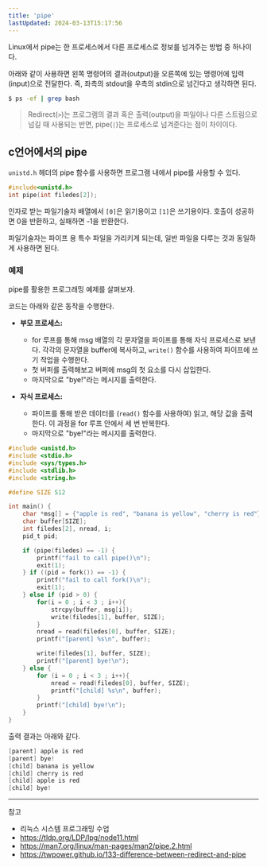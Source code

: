 ```yaml
---
title: 'pipe'
lastUpdated: 2024-03-13T15:17:56
---
```


Linux에서 pipe는 한 프로세스에서 다른 프로세스로 정보를 넘겨주는 방법 중 하나이다.

아래와 같이 사용하면 왼쪽 명령어의 결과(output)을 오른쪽에 있는 명령어에 입력(input)으로 전달한다. 즉, 좌측의 stdout을 우측의 stdin으로 넘긴다고 생각하면 된다.

```bash
$ ps -ef | grep bash
```

> Redirect(`>`)는 프로그램의 결과 혹은 출력(output)을 파일이나 다른 스트림으로 넘길 때 사용되는 반면, pipe(`|`)는 프로세스로 넘겨준다는 점이 차이이다.

## c언어에서의 pipe

`unistd.h` 헤더의 pipe 함수를 사용하면 프로그램 내에서 pipe를 사용할 수 있다.

```c
#include<unistd.h>
int pipe(int filedes[2]);
```

인자로 받는 파일기술자 배열에서 `[0]`은 읽기용이고 `[1]`은 쓰기용이다. 호출이 성공하면 0을 반환하고, 실패하면 -1을 반환한다.

파일기술자는 파이프 용 특수 파일을 가리키게 되는데, 일반 파일을 다루는 것과 동일하게 사용하면 된다. 

### 예제

pipe를 활용한 프로그래밍 예제를 살펴보자. 

코드는 아래와 같은 동작을 수행한다.

- **부모 프로세스:**
  - for 루프를 통해 msg 배열의 각 문자열을 파이프를 통해 자식 프로세스로 보낸다. 각각의 문자열을 buffer에 복사하고, `write()` 함수를 사용하여 파이프에 쓰기 작업을 수행한다.
  - 첫 버퍼를 출력해보고 버퍼에 msg의 첫 요소를 다시 삽입한다.
  - 마지막으로 "bye!"라는 메시지를 출력한다.
   
- **자식 프로세스:**
  - 파이프를 통해 받은 데이터를 (`read()` 함수를 사용하여) 읽고, 해당 값을 출력한다. 이 과정을 for 루프 안에서 세 번 반복한다.
  - 마지막으로 "bye!"라는 메시지를 출력한다.

```c
#include <unistd.h>
#include <stdio.h>
#include <sys/types.h>
#include <stdlib.h>
#include <string.h>

#define SIZE 512

int main() {
	char *msg[] = {"apple is red", "banana is yellow", "cherry is red"};
	char buffer[SIZE];
	int filedes[2], nread, i;
	pid_t pid;

	if (pipe(filedes) == -1) {
		printf("fail to call pipe()\n");
		exit(1);
	} if ((pid = fork()) == -1) {
		printf("fail to call fork()\n");
		exit(1);
	} else if (pid > 0) {
		for(i = 0 ; i < 3 ; i++){
			strcpy(buffer, msg[i]);
			write(filedes[1], buffer, SIZE);
		}
		nread = read(filedes[0], buffer, SIZE);
		printf("[parent] %s\n", buffer);

		write(filedes[1], buffer, SIZE);
		printf("[parent] bye!\n");
	} else {
		for (i = 0 ; i < 3 ; i++){
		    nread = read(filedes[0], buffer, SIZE);
		    printf("[child] %s\n", buffer);
		}
		printf("[child] bye!\n");
	}
}
```

출력 결과는 아래와 같다.

```c
[parent] apple is red
[parent] bye!
[child] banana is yellow
[child] cherry is red
[child] apple is red
[child] bye!
```

---
참고
- 리눅스 시스템 프로그래밍 수업
- https://tldp.org/LDP/lpg/node11.html
- https://man7.org/linux/man-pages/man2/pipe.2.html
- https://twpower.github.io/133-difference-between-redirect-and-pipe
